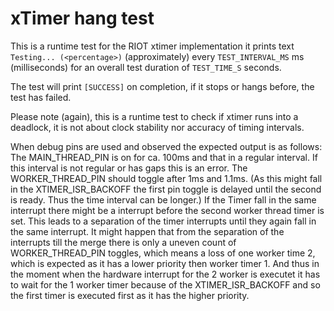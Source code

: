 # xTimer hang test

This is a runtime test for the RIOT xtimer implementation it prints text
`Testing... (<percentage>)` (approximately) every `TEST_INTERVAL_MS` ms
(milliseconds) for an overall test duration of `TEST_TIME_S` seconds.

The test will print `[SUCCESS]` on completion, if it stops or hangs before,
the test has failed.

Please note (again), this is a runtime test to check if xtimer runs into a
deadlock, it is not about clock stability nor accuracy of timing intervals.

When debug pins are used and observed the expected output is as follows:
The MAIN_THREAD_PIN is on for ca. 100ms and that in a regular interval. If this interval is not regular or has gaps this
is an error. The WORKER_THREAD_PIN should toggle after 1ms and 1.1ms. (As this might fall in the XTIMER_ISR_BACKOFF the
first pin toggle is delayed until the second is ready. Thus the time interval can be longer.)
If the Timer fall in the same interrupt there might be a interrupt before the second worker thread timer is set.
This leads to a separation of the timer interrupts until they again fall in the same interrupt.
It might happen that from the separation of the interrupts till the merge there is only a uneven count of
WORKER_THREAD_PIN toggles, which means a loss of one worker time 2, which is expected as it has a lower priority then
worker timer 1. And thus in the moment when the hardware interrupt for the 2 worker is executet it has to wait for the
1 worker timer because of the XTIMER_ISR_BACKOFF and so the first timer is executed first as it has the higher priority.